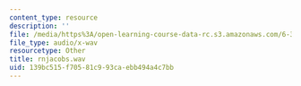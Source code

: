 ```yaml
---
content_type: resource
description: ''
file: /media/https%3A/open-learning-course-data-rc.s3.amazonaws.com/6-341-discrete-time-signal-processing-fall-2005/139bc515f70581c993caebb494a4c7bb_rnjacobs.wav
file_type: audio/x-wav
resourcetype: Other
title: rnjacobs.wav
uid: 139bc515-f705-81c9-93ca-ebb494a4c7bb
---
```

